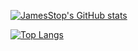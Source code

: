 


[![JamesStop's GitHub stats](https://github-readme-stats.vercel.app/api?username=JamesStop)](https://github.com/JamesStop/github-readme-stats&theme=dark)

[![Top Langs](https://github-readme-stats.vercel.app/api/top-langs/?username=JamesStop&layout=compact)](https://github.com/JamesStop/github-readme-stats)

<!--
**JamesStop/JamesStop** is a ✨ _special_ ✨ repository because its `README.md` (this file) appears on your GitHub profile.

Here are some ideas to get you started:

- 🔭 I’m currently working on ...
- 🌱 I’m currently learning ...
- 👯 I’m looking to collaborate on ...
- 🤔 I’m looking for help with ...
- 💬 Ask me about ...
- 📫 How to reach me: ...
- 😄 Pronouns: ...
- ⚡ Fun fact: ...
-->
